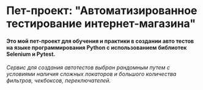 # Пет-проект: "Автоматизированное тестирование интернет-магазина"

#### Это мой пет-проект для обучения и практики в создании авто тестов на языке программирования Python c использованием библиотек Selenium и Pytest.

*Сервис для создания автотестов выбран рандомным путем с условиями наличия сложных локаторов и большого количества фильтров, чекбоксов, переключателей.*
